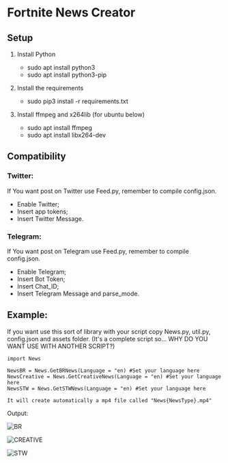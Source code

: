 # Fortnite News Creator
## Setup

1) Install Python
    - sudo apt install python3
    - sudo apt install python3-pip
  
2) Install the requirements
    - sudo pip3 install -r requirements.txt

3) Install ffmpeg and x264lib (for ubuntu below)
    - sudo apt install ffmpeg
    - sudo apt install libx264-dev

## Compatibility
### Twitter:

If You want post on Twitter use Feed.py, remember to compile config.json.
  - Enable Twitter;
  - Insert app tokens;
  - Insert Twitter Message.

### Telegram:

If You want post on Telegram use Feed.py, remember to compile config.json.
  - Enable Telegram;
  - Insert Bot Token;
  - Insert Chat_ID;
  - Insert Telegram Message and parse_mode.

## Example:

If you want use this sort of library with your script copy News.py, util.py, config.json and assets folder. (It's a complete script so... WHY DO YOU WANT USE WITH ANOTHER SCRIPT?)

```
import News

NewsBR = News.GetBRNews(Language = "en) #Set your language here
NewsCreative = News.GetCreativeNews(Language = "en) #Set your language here
NewsSTW = News.GetSTWNews(Language = "en) #Set your language here

It will create automatically a mp4 file called "News{NewsType}.mp4"
```

Output:

![BR](https://github.com/MyNameIsDark01/fortnitenewscreator/blob/master/examples/NewsBR.gif?raw=true)

![CREATIVE](https://github.com/MyNameIsDark01/fortnitenewscreator/blob/master/examples/NewsCreative.gif?raw=true)

![STW](https://github.com/MyNameIsDark01/fortnitenewscreator/blob/master/examples/NewsSTW.gif?raw=true)
